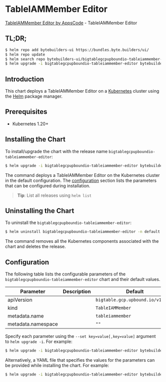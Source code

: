 # TableIAMMember Editor

[TableIAMMember Editor by AppsCode](https://byte.builders) - TableIAMMember Editor

## TL;DR;

```bash
$ helm repo add bytebuilders-ui https://bundles.byte.builders/ui/
$ helm repo update
$ helm search repo bytebuilders-ui/bigtablegcpupboundio-tableiammember-editor --version=v0.4.18
$ helm upgrade -i bigtablegcpupboundio-tableiammember-editor bytebuilders-ui/bigtablegcpupboundio-tableiammember-editor -n default --create-namespace --version=v0.4.18
```

## Introduction

This chart deploys a TableIAMMember Editor on a [Kubernetes](http://kubernetes.io) cluster using the [Helm](https://helm.sh) package manager.

## Prerequisites

- Kubernetes 1.20+

## Installing the Chart

To install/upgrade the chart with the release name `bigtablegcpupboundio-tableiammember-editor`:

```bash
$ helm upgrade -i bigtablegcpupboundio-tableiammember-editor bytebuilders-ui/bigtablegcpupboundio-tableiammember-editor -n default --create-namespace --version=v0.4.18
```

The command deploys a TableIAMMember Editor on the Kubernetes cluster in the default configuration. The [configuration](#configuration) section lists the parameters that can be configured during installation.

> **Tip**: List all releases using `helm list`

## Uninstalling the Chart

To uninstall the `bigtablegcpupboundio-tableiammember-editor`:

```bash
$ helm uninstall bigtablegcpupboundio-tableiammember-editor -n default
```

The command removes all the Kubernetes components associated with the chart and deletes the release.

## Configuration

The following table lists the configurable parameters of the `bigtablegcpupboundio-tableiammember-editor` chart and their default values.

|     Parameter      | Description |                   Default                    |
|--------------------|-------------|----------------------------------------------|
| apiVersion         |             | <code>bigtable.gcp.upbound.io/v1beta1</code> |
| kind               |             | <code>TableIAMMember</code>                  |
| metadata.name      |             | <code>tableiammember</code>                  |
| metadata.namespace |             | <code>""</code>                              |


Specify each parameter using the `--set key=value[,key=value]` argument to `helm upgrade -i`. For example:

```bash
$ helm upgrade -i bigtablegcpupboundio-tableiammember-editor bytebuilders-ui/bigtablegcpupboundio-tableiammember-editor -n default --create-namespace --version=v0.4.18 --set apiVersion=bigtable.gcp.upbound.io/v1beta1
```

Alternatively, a YAML file that specifies the values for the parameters can be provided while
installing the chart. For example:

```bash
$ helm upgrade -i bigtablegcpupboundio-tableiammember-editor bytebuilders-ui/bigtablegcpupboundio-tableiammember-editor -n default --create-namespace --version=v0.4.18 --values values.yaml
```
